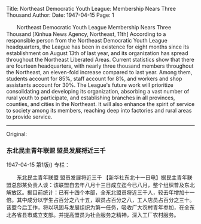 Title: Northeast Democratic Youth League: Membership Nears Three Thousand
Author:
Date: 1947-04-15
Page: 1

　　Northeast Democratic Youth League
    Membership Nears Three Thousand
    [Xinhua News Agency, Northeast, 11th] According to a responsible person from the Northeast Democratic Youth League headquarters, the League has been in existence for eight months since its establishment on August 13th of last year, and its organization has spread throughout the Northeast Liberated Areas. Current statistics show that there are fourteen headquarters, with nearly three thousand members throughout the Northeast, an eleven-fold increase compared to last year. Among them, students account for 85%, staff account for 8%, and workers and shop assistants account for 30%. The League's future work will prioritize consolidating and developing its organization, absorbing a vast number of rural youth to participate, and establishing branches in all provinces, counties, and cities in the Northeast. It will also enhance the spirit of service to society among its members, reaching deep into factories and rural areas to provide service.



<hr /> 

Original: 


### 东北民主青年联盟  盟员发展将近三千

1947-04-15
第1版()
专栏：

　　东北民主青年联盟
    盟员发展将近三千
    【新华社东北十一日电】据民主青年联盟总部某负责人谈：该联盟自去年八月十三日成立迄今已八月，整个组织普及东北解放区。据目前统计：已有十四个本部，全东北盟员将近三千人，较去年增加十一倍。其中成分以学生占百分之八十五，职员占百分之八，工人店员占百分之三十。该盟今后工作，将以巩固与发展组织为第一任务，吸收广大农村青年参加，在全东北各省县市成立支部。并提高盟员为社会服务之精神，深入工厂农村服务。
